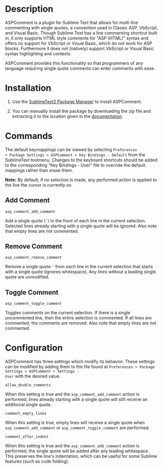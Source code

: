 # Description

ASPComment is a plugin for Sublime Text that allows for multi-line commenting with single quotes, a convention used in Classic ASP, VbScript, and Visual Basic. Though Sublime Text has a line commenting shortcut built in, it only supports HTML style comments for "ASP (HTML)" syntax and offers no support for VbScript or Visual Basic, which do not work for ASP blocks. Furthermore it does not (natively) support VbScript or Visual Basic syntax highlighting and contexts.

ASPComment provides this functionality so that programmers of any language requiring single quote comments can enter comments with ease.

# Installation

1. Use the <a href="https://sublime.wbond.net/installation">SublimeText2 Package Manager</a> to install ASPComment.

2. You can manually install the package by downloading the zip file and extracting it to the location given in the <a href="http://www.sublimetext.com/docs/3/packages.html">documentation</a>.

# Commands

The default keymappings can be viewed by selecting <code>Preferences > Package Settings > ASPComment > Key Bindings - Default</code> from the SublimeText toolmenu. Changes to the keyboard shortcuts should be added to the corresponding "Key Bindings - User" file to override the default mappings rather than erase them.

<b>Note:</b> By default, if no selection is made, any performed action is applied to the line the cursor is currently on.

## Add Comment

    asp_comment_add_comment

Add a single quote (<code>'</code>) to the front of each line in the current selection. Selected lines already starting with a single quote will be ignored. Also note that empty lines are not commented.

## Remove Comment

    asp_comment_remove_comment

Remove a single quote <code>'</code> from each line in the current selection that starts with a single quote (ignores whitespace). Any lines without a leading single quote are unmodified.

## Toggle Comment

    asp_comment_toggle_comment

Toggles comments on the current selection. If there is a single uncommented line, then the entire selection is commented. If all lines are commented, the comments are removed. Also note that empty lines are not commented.

# Configuration

ASPComment has three settings which modify its behavior. These settings can be modified by adding them to the file found at <code>Preferences > Package Settings > ASPComment > Settings - User</code> with the desired value.

    allow_double_comments
  
When this setting is true and the <code>asp_comment_add_comment</code> action is performed, lines already starting with a single quote will still receive an additional single quote.

    comment_empty_lines
  
When this setting is true, empty lines will receive a single quote when <code>asp_comment_add_comment</code> or <code>asp_comment_toggle_comment</code> are performed.

    comment_after_indent

When this setting is true and the <code>asp_comment_add_comment</code> action is performed, the single quote will be added after any leading whitespace. This preserves the line's indentation, which can be useful for some Sublime features (such as code folding).
